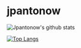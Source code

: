 # jpantonow

![Jpantonow's github stats](https://github-readme-stats.vercel.app/api?username=jpantonow&show_icons=true&theme=gotham)

[![Top Langs](https://github-readme-stats.vercel.app/api/top-langs/?username=jpantonow&theme=gotham)](https://github.com/jpantonow/github-readme-stats)
